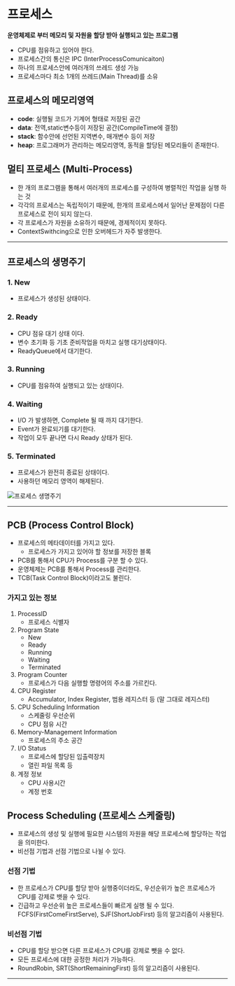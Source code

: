 # 프로세스
**운영체제로 부터 메모리 및 자원을 할당 받아 실행되고 있는 프로그램**

- CPU를 점유하고 있어야 한다.
- 프로세스간의 통신은 IPC (InterProcessComunicaiton)
- 하나의 프로세스안에 여러개의 쓰레드 생성 가능
- 프로세스마다 최소 1개의 쓰레드(Main Thread)를 소유

## 프로세스의 메모리영역
- **code**: 실행될 코드가 기계어 형태로 저장된 공간
- **data**: 전역,static변수등이 저장된 공간(CompileTime에 결정)
- **stack**: 함수안에 선언된 지역변수, 매개변수 등이 저장
- **heap**: 프로그래머가 관리하는 메모리영역, 동적을 할당된 메모리들이 존재한다.

## 멀티 프로세스 (Multi-Process)
- 한 개의 프로그램을 통해서 여러개의 프로세스를 구성하여 병렬적인 작업을 실행 하는 것
- 각각의 프로세스는 독립적이기 때문에, 한개의 프로세스에서 일어난 문제점이 다른 프로세스로 전이 되지 않는다.
- 각 프로세스가 자원을 소유하기 때문에, 경제적이지 못하다. 
- ContextSwithcing으로 인한 오버헤드가 자주 발생한다.
***
## 프로세스의 생명주기

### 1. New
- 프로세스가 생성된 상태이다.

### 2. Ready
- CPU 점유 대기 상태 이다.
- 변수 초기화 등 기초 준비작업을 마치고 실행 대기상태이다.
- ReadyQueue에서 대기한다.

### 3. Running
- CPU를 점유하여 실행되고 있는 상태이다.

### 4. Waiting
- I/O 가 발생하면, Complete 될 때 까지 대기한다.
- Event가 완료되기를 대기한다.
- 작업이 모두 끝나면 다시 Ready 상태가 된다.

### 5. Terminated
- 프로세스가 완전히 종료된 상태이다.
- 사용하던 메모리 영역이 해제된다.

![프로세스 생명주기](https://user-images.githubusercontent.com/57896918/158165830-203bc68d-a277-4e36-bc22-b3d2a571271e.png)

***
## PCB (Process Control Block)
- 프로세스의 메타데이터를 가지고 있다.
  - 프로세스가 가지고 있어야 할 정보를 저장한 블록
- PCB를 통해서 CPU가 Process를 구분 할 수 있다.
- 운영체제는 PCB를 통해서 Process를 관리한다.
- TCB(Task Control Block)이라고도 불린다.

### 가지고 있는 정보
1. ProcessID
   - 프로세스 식별자
2. Program State
    - New
    - Ready
    - Running
    - Waiting
    - Terminated
3. Program Counter
    - 프로세스가 다음 실행할 명령어의 주소를 가르킨다.
4. CPU Register
    - Accumulator, Index Register, 범용 레지스터 등 (말 그대로 레지스터)
5. CPU Scheduling Information
    - 스케줄링 우선순위
    - CPU 점유 시간
6. Memory-Management Information
    - 프로세스의 주소 공간
7. I/O Status
    - 프로세스에 할당된 입출력장치
    - 열린 파일 목록 등
8. 계정 정보
    - CPU 사용시간
    - 계정 번호 
## Process Scheduling (프로세스 스케줄링)
- 프로세스의 생성 및 실행에 필요한 시스템의 자원을 해당 프로세스에 할당하는 작업을 의미한다.
- 비선점 기법과 선점 기법으로 나뉠 수 있다.

### 선점 기법
- 한 프로세스가 CPU를 할당 받아 실행중이더라도, 우선순위가 높은 프로세스가 CPU를 강제로 뱃을 수 있다.
- 긴급하고 우선순위 높은 프로세스들이 빠르게 실행 될 수 있다.
FCFS(FirstComeFirstServe), SJF(ShortJobFirst) 등의 알고리즘이 사용된다.

### 비선점 기법
- CPU를 할당 받으면 다른 프로세스가 CPU를 강제로 뺏을 수 없다.
- 모든 프로세스에 대한 공정한 처리가 가능하다.
- RoundRobin, SRT(ShortRemainingFirst) 등의 알고리즘이 사용된다.
***